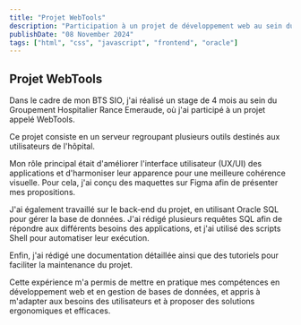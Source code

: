 ```yaml
---
title: "Projet WebTools"
description: "Participation à un projet de développement web au sein du Groupement Hospitalier Rance Emeraude."
publishDate: "08 November 2024"
tags: ["html", "css", "javascript", "frontend", "oracle"]
---
```


## Projet WebTools

Dans le cadre de mon BTS SIO, j'ai réalisé un stage de 4 mois au sein du Groupement Hospitalier Rance Emeraude, où j'ai participé à un projet appelé WebTools.

Ce projet consiste en un serveur regroupant plusieurs outils destinés aux utilisateurs de l'hôpital.

Mon rôle principal était d'améliorer l'interface utilisateur (UX/UI) des applications et d'harmoniser leur apparence pour une meilleure cohérence visuelle. Pour cela, j'ai conçu des maquettes sur Figma afin de présenter mes propositions.

J'ai également travaillé sur le back-end du projet, en utilisant Oracle SQL pour gérer la base de données. J'ai rédigé plusieurs requêtes SQL afin de répondre aux différents besoins des applications, et j'ai utilisé des scripts Shell pour automatiser leur exécution.

Enfin, j'ai rédigé une documentation détaillée ainsi que des tutoriels pour faciliter la maintenance du projet.

Cette expérience m'a permis de mettre en pratique mes compétences en développement web et en gestion de bases de données, 
et appris à m'adapter aux besoins des utilisateurs et à proposer des solutions ergonomiques et efficaces.

